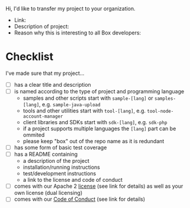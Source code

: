 Hi, I'd like to transfer my project to your organization.

* Link: 
* Description of project:
* Reason why this is interesting to all Box developers: 

# Checklist

I've made sure that my project...
- [ ] has a clear title and description
- [ ] is named according to the type of project and programming language
    * samples and other scripts start with `sample-[lang]` or `samples-[lang]`, e.g. `sample-java-upload`
    * tools and other utilities start with `tool-[lang]`, e.g. `tool-node-account-manager`
    * client libraries and SDKs start with `sdk-[lang]`, e.g. `sdk-php`
    * if a project supports multiple languages the `[lang]` part can be ommited
    * please keep "box" out of the repo name as it is redundant
- [ ] has some form of basic test coverage 
- [ ] has a README containing
    * a description of the project
    * installation/running instructions
    * test/development instructions
    * a link to the license and code of conduct
- [ ] comes with our Apache 2 [license](https://github.com/workbetta/community-guidelines/blob/master/LICENSE.md) (see link for details) as well as your own license (dual licensing)
- [ ] comes with our [Code of Conduct](https://github.com/workbetta/community-guidelines/blob/master/.github/CODE_OF_CONDUCT.md) (see link for details)
